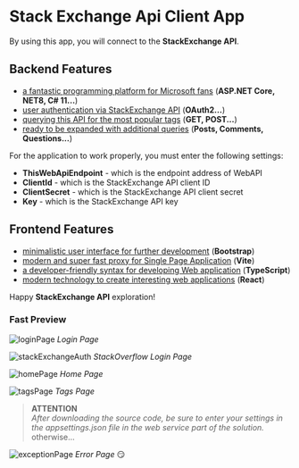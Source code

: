 # Stack Exchange Api Client App

By using this app, you will connect to the **StackExchange API**.

## Backend Features

- [a fantastic programming platform for Microsoft fans](https://learn.microsoft.com/en-us/dotnet/core/whats-new/dotnet-8) (**ASP.NET Core, NET8, C# 11...**)
- [user authentication via StackExchange API](https://api.stackexchange.com/docs/authentication) (**OAuth2...**)
- [querying this API for the most popular tags](https://api.stackexchange.com/docs/tags) (**GET, POST...**)
- [ready to be expanded with additional queries](https://api.stackexchange.com/docs) (**Posts, Comments, Questions...**)

For the application to work properly, you must enter the following settings:

- **ThisWebApiEndpoint** - which is the endpoint address of WebAPI
- **ClientId** - which is the StackExchange API client ID
- **ClientSecret** - which is the StackExchange API client secret
- **Key** - which is the StackExchange API key

## Frontend Features

- [minimalistic user interface for further development](https://getbootstrap.com/docs/5.3/getting-started/introduction/) (**Bootstrap**)
- [modern and super fast proxy for Single Page Application](https://vitejs.dev/guide/features.html) (**Vite**)
- [a developer-friendly syntax for developing Web application](https://www.typescriptlang.org/) (**TypeScript**)
- [modern technology to create interesting web applications](https://react.dev/) (**React**)

Happy **StackExchange API** exploration!

### Fast Preview

![loginPage](https://github.com/Ingremio/stack_exchange_api-client_app/assets/150059608/5ba25658-00c8-45b0-ae7b-dbf181c5ea7b)
*Login Page*

![stackExchangeAuth](https://github.com/Ingremio/stack_exchange_api-client_app/assets/150059608/2e271b2e-3e08-4f55-b74d-4bdfa0723197)
*StackOverflow Login Page*

![homePage](https://github.com/Ingremio/stack_exchange_api-client_app/assets/150059608/6d87610a-9648-44ec-a46c-49bd3cdce2dd)
*Home Page*

![tagsPage](https://github.com/Ingremio/stack_exchange_api-client_app/assets/150059608/659cb180-c807-4e10-9b91-4d129b4fa898)
*Tags Page*

> **ATTENTION** \
> *After downloading the source code, be sure to enter your settings in the appsettings.json file in the web service part of the solution.* otherwise...

![exceptionPage](https://github.com/Ingremio/stack_exchange_api-client_app/assets/150059608/98d20f5f-1f1a-4929-bcf6-81293be0a1d1)
*Error Page*
:smirk:
